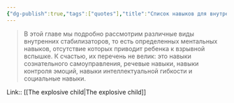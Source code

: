```yaml
---
{"dg-publish":true,"tags":["quotes"],"title":"Список навыков для внутренней стабилизации","date":"2022-08-23T12:26:02+03:00","modified_at":"2022-09-05T18:07:07+03:00","permalink":"/quotes/202208231226/","dgHomeLink":false,"dgPassFrontmatter":true}
---
```



> В этой главе мы подробно рассмотрим различные виды внутренних стабилизаторов, то есть определенных ментальных навыков, отсутствие которых приводит ребенка к взрывной вспышке. К счастью, их перечень не велик: это навыки сознательного самоуправления, речевые навыки, навыки контроля эмоций, навыки интеллектуальной гибкости и социальные навыки.

Link:: [[The explosive child|The explosive child]]
